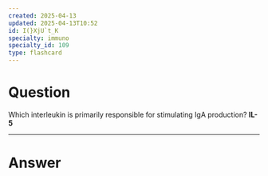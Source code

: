 ```yaml
---
created: 2025-04-13
updated: 2025-04-13T10:52
id: I(}XjU`t_K
specialty: immuno
specialty_id: 109
type: flashcard
---
```


# Question
Which interleukin is primarily responsible for stimulating IgA production?   **IL-5**

---

# Answer
